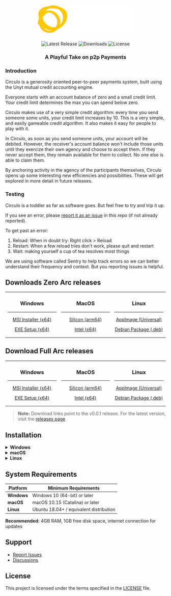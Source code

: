 <div align="center">

# <img src="src-tauri/icons/circulo-logo.svg" alt="Circulo" width="300">

![Latest Release](https://img.shields.io/github/v/release/unytco/circulo?style=flat-square&color=blue)
![Downloads](https://img.shields.io/github/downloads/unytco/circulo/total?style=flat-square&color=green)
![License](https://img.shields.io/github/license/unytco/circulo?style=flat-square)

### A Playful Take on p2p Payments

<div align="left">
<h3>

</h3>
<h3> 
Introduction
</h3>
<p>
Circulo is a generosity oriented peer-to-peer payments system, built using the Unyt mutual credit accounting engine. 
</p>
<p>
Everyone starts with an account balance of zero and a small credit limit. Your credit limit determines the max you can spend below zero. 
</p>
<p>
Circulo makes use of a very simple credit algorithm: every time you send someone some units, your credit limit increases by 10.  This is a very simple, and easily gameable credit algorithm. It also makes it easy for people to play with it.
</p>

<p>
In Circulo, as soon as you send someone units, your account will be debited.  However, the receiver's account balance won't include those units until they exercize their own agency and choose to accept them. If they never accept them, they remain available for them to collect. No one else is able to claim them.
</p>
<p>
By anchoring activity in the agency of the participants themselves, Circulo opens up some interesting new efficiencies and possibilities. These will get explored in more detail in future releases.
</p>
<h3>
Testing
</h3> 
<p>
Circulo is a toddler as far as software goes. But feel free to try and trip it up. 
</p>
<p>
If you see an error, please <a href="https://github.com/unytco/circulo/issues">report it as an issue</a> in this repo (if not already reported). 
</p>
<p>
To get past an error:

1. Reload: When in doubt try: Right click > Reload
2. Restart: When a few reload tries don't work, please quit and restart
3. Wait: making yourself a cup of tea resolves most things

</p>
<p>
We are using software called Sentry to help track errors so we can better understand their frequency and context. But you reporting issues is helpful.
</p>

<p>

</p>
</div>

</div>

## Downloads Zero Arc releases

<div align="center">

<table>
<tr>
<td width="25%" align="center">

### **Windows**

---

[MSI Installer (x64)](https://github.com/unytco/circulo/releases/download/v0.0.2/Circulo_zero-arc_0.0.2_x64_windows.msi)

[EXE Setup (x64)](https://github.com/unytco/circulo/releases/download/v0.0.2/Circulo_zero-arc_0.0.2_x64_windows.exe)

</td>
<td width="25%" align="center">

### **MacOS**

---

[Silicon (arm64)](https://github.com/unytco/circulo/releases/download/v0.0.2/Circulo_zero-arc_0.0.2_aarch64_darwin)

[Intel (x64)](https://github.com/unytco/circulo/releases/download/v0.0.2/Circulo_zero-arc_0.0.2_x64_darwin.dmg)

</td>
<td width="25%" align="center">

### **Linux**

---

[AppImage (Universal)](https://github.com/unytco/circulo/releases/download/v0.0.2/Circulo_zero-arc_0.0.2_amd64_linux.AppImage)

[Debian Package (.deb)](https://github.com/unytco/circulo/releases/download/v0.0.2/Circulo_zero-arc_0.0.2_amd64_linux.deb)

</td>
<!-- <td width="25%" align="center">

**Android**

[<img src="https://img.shields.io/badge/-Download-green?style=flat-square&logoColor=white" height="35">](https://github.com/unytco/circulo/releases/download/v0.0.1/app-universal-release.apk)

Android Universal APK • [AAB Bundle](https://github.com/unytco/circulo/releases/download/v0.0.1/app-universal-release.aab)

</td> -->
</tr>
</table>

</div>

## Download Full Arc releases

<div align="center">

<table>
<tr>
<td width="25%" align="center">

### **Windows**

---

[MSI Installer (x64)](https://github.com/unytco/circulo/releases/download/v0.0.2/Circulo_0.0.2_x64_windows.msi)

[EXE Setup (x64)](https://github.com/unytco/circulo/releases/download/v0.0.2/Circulo_0.0.2_x64_windows.exe)

</td>
<td width="25%" align="center">

### **MacOS**

---

[Silicon (arm64)](https://github.com/unytco/circulo/releases/download/v0.0.2/Circulo_0.0.2_aarch64_darwin)

[Intel (x64)](https://github.com/unytco/circulo/releases/download/v0.0.2/Circulo_0.0.2_x64_darwin.dmg)

</td>
<td width="25%" align="center">

### **Linux**

---

[AppImage (Universal)](https://github.com/unytco/circulo/releases/download/v0.0.2/Circulo_0.0.2_amd64_linux.AppImage)

[Debian Package (.deb)](https://github.com/unytco/circulo/releases/download/v0.0.2/Circulo_0.0.2_amd64_linux.deb)

</tr>
</table>

</div>

> **Note:** Download links point to the v0.0.1 release. For the latest version, visit the [releases page](https://github.com/unytco/circulo/releases).

## Installation

<details>
<summary><strong>Windows</strong></summary>

1. Download the `.msi` installer
2. Run the installer and follow the setup wizard
3. Launch Circulo from the Start menu

</details>

<details>
<summary><strong>macOS</strong></summary>

1. Download the `.dmg` file
2. Open the DMG and drag Circulo to your Applications folder
3. Launch from Applications (you may need to allow the app in System Preferences > Security)

</details>

<details>
<summary><strong>Linux</strong></summary>

**AppImage (Recommended)**

1. Download the `.AppImage` file
2. Make it executable: `chmod +x circulo_0.1.0_amd64.AppImage`
3. Run: `./circulo_0.1.0_amd64.AppImage`

**Debian/Ubuntu**

1. Download the `.deb` package
2. Install: `sudo dpkg -i circulo_0.1.0_amd64.deb`
3. Run: `circulo`

</details>

<!-- <details>
<summary><strong>Android</strong></summary>

1. Download the appropriate APK for your device architecture
2. Enable "Install from unknown sources" in your device settings
3. Install the APK file
4. Launch Circulo from your app drawer

</details> -->

## System Requirements

| Platform    | Minimum Requirements                    |
| ----------- | --------------------------------------- |
| **Windows** | Windows 10 (64-bit) or later            |
| **macOS**   | macOS 10.15 (Catalina) or later         |
| **Linux**   | Ubuntu 18.04+ / equivalent distribution |

 <!--        | **Android**                             | Android 7.0 (API level 24) or later | -->

**Recommended:** 4GB RAM, 1GB free disk space, internet connection for updates

## Support

- [Report Issues](https://github.com/unytco/circulo/issues)
- [Discussions](https://link-to-telegram)

## License

This project is licensed under the terms specified in the [LICENSE](LICENSE) file.
